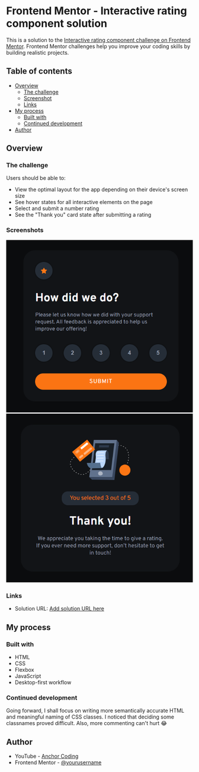 # Frontend Mentor - Interactive rating component solution

This is a solution to the [Interactive rating component challenge on Frontend Mentor](https://www.frontendmentor.io/challenges/interactive-rating-component-koxpeBUmI). Frontend Mentor challenges help you improve your coding skills by building realistic projects.

## Table of contents

- [Overview](#overview)
  - [The challenge](#the-challenge)
  - [Screenshot](#screenshot)
  - [Links](#links)
- [My process](#my-process)
  - [Built with](#built-with)
  - [Continued development](#continued-development)
- [Author](#author)

## Overview

### The challenge

Users should be able to:

- View the optimal layout for the app depending on their device's screen size
- See hover states for all interactive elements on the page
- Select and submit a number rating
- See the "Thank you" card state after submitting a rating

### Screenshots

![Screenshot 1](./screenshot1.png)
![Screenshot 2](./screenshot2.png)

### Links

- Solution URL: [Add solution URL here](https://your-solution-url.com)

## My process

### Built with

- HTML
- CSS
- Flexbox
- JavaScript
- Desktop-first workflow

### Continued development

Going forward, I shall focus on writing more semantically accurate HTML and meaningful naming of CSS classes. I noticed that deciding some classnames proved difficult.
Also, more commenting can't hurt 😂

## Author

- YouTube - [Anchor Coding](https://www.youtube.com/channel/UCPmdgwa3zes0eFtPJdbh1LA)
- Frontend Mentor - [@yourusername](https://www.frontendmentor.io/profile/yourusername)
